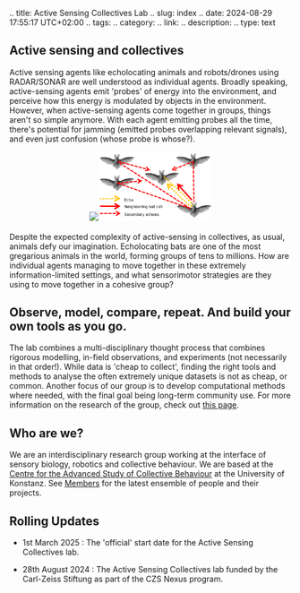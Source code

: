 .. title: Active Sensing Collectives Lab
.. slug: index
.. date: 2024-08-29 17:55:17 UTC+02:00
.. tags: 
.. category: 
.. link: 
.. description: 
.. type: text

## Active sensing and collectives
Active sensing agents like echolocating animals and robots/drones using RADAR/SONAR are well understood as individual agents. Broadly speaking, active-sensing agents emit 'probes' of energy into the environment, and perceive how this energy is modulated by objects in the environment. However, when active-sensing agents come together in groups, things aren't so simple anymore. With each agent emitting probes all the time, there's potential for jamming (emitted probes overlapping relevant signals), and even just confusion (whose probe is whose?). 
<br/>
<center>
	<img src="../small_optim_orlova_chuka.gif" style="width:30%"/><img src="../sound_types_schematic.png" style="width:40%"/>
	
</center>
<br/>
Despite the expected complexity of active-sensing in collectives, as usual, animals defy our imagination.
Echolocating bats are one of the most gregarious animals in the world, forming groups of tens to millions. How are individual agents managing to move together in these extremely information-limited settings, and what sensorimotor strategies are they using to move together in a cohesive group?

## Observe, model, compare, repeat. And build your own tools as you go.
The lab combines a multi-disciplinary thought process that combines rigorous modelling, in-field observations, and experiments (not necessarily in that order!).  While data is 'cheap to collect', finding the right tools and methods to analyse the often extremely unique datasets is not as cheap, or common. Another focus of our group is  to develop computational methods where needed, with the final goal being long-term community use. For more information on the research of the group, check out [this page](/research-themes/). 

## Who are we?
We are an interdisciplinary research group working at the interface of sensory biology, robotics and collective behaviour. We are based at the [Centre for the Advanced Study of Collective Behaviour](https://www.exc.uni-konstanz.de/collective-behaviour/) at the University of Konstanz. See [Members](/members/) for the latest ensemble of people and their projects.


## Rolling Updates

* 1st March 2025 : The 'official' start date for the Active Sensing Collectives lab.

* 28th August 2024 : The Active Sensing Collectives lab funded by the Carl-Zeiss Stiftung as part of the CZS Nexus program.


